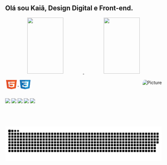 ## Olá sou Kaiã, Design Digital e Front-end.
<div align="center">
  <a href="https://github.com/kaiawerb">
  <img height="180em" width="48%" src="https://github-readme-stats.vercel.app/api?username=kaiawerb&show_icons=true&theme=dracula&include_all_commits=true&count_private=true"/>
  <img height="180em" width="48%" src="https://github-readme-stats.vercel.app/api/top-langs/?username=kaiawerb&layout=compact&langs_count=7&theme=dracula"/>
</div>
<div style="display: inline_block"><br>
  <img align="center" alt="HTML" height="30" width="40" src="https://raw.githubusercontent.com/devicons/devicon/master/icons/html5/html5-original.svg">
  <img align="center" alt="CSS" height="30" width="40" src="https://raw.githubusercontent.com/devicons/devicon/master/icons/css3/css3-original.svg">
  <img align="right" alt="Picture" height="150" style="border-radius:10%!important;" src="https://scontent-gru1-2.cdninstagram.com/v/t51.2885-19/168421557_495644164796175_1488178573221278544_n.jpg?stp=dst-jpg_s320x320&_nc_ht=scontent-gru1-2.cdninstagram.com&_nc_cat=103&_nc_ohc=4PKh-0P9yawAX_l8rAU&edm=ABfd0MgBAAAA&ccb=7-4&oh=00_AT_ZzdOcvavK_dCSANTFKGHr2aBiVvWQeBwThZrw5N2vpg&oe=62266D2F&_nc_sid=7bff83">
</div>
  
  ##
 
<div> 
  
  <a href="https://instagram.com/kwerb_" target="_blank"><img src="https://img.shields.io/badge/Instagram-E4405F?style=for-the-badge&logo=instagram&logoColor=white" target="_blank"></a>
 	<a href="https://www.twitch.tv/liloc32" target="_blank"><img src="https://img.shields.io/badge/Twitch-9146FF?style=for-the-badge&logo=twitch&logoColor=white" target="_blank"></a>
 <a href="https://discord.gg/EnNEDEHKPg" target="_blank"><img src="https://img.shields.io/badge/Discord-7289DA?style=for-the-badge&logo=discord&logoColor=white" target="_blank"></a> 
  <a href = "mailto:kaiawerb@digitalsoluc.com.br"><img src="https://img.shields.io/badge/-Gmail-%23333?style=for-the-badge&logo=gmail&logoColor=white" target="_blank"></a>
  <a href="https://www.linkedin.com/in/kaiã-werb-46312a1a8/" target="_blank"><img src="https://img.shields.io/badge/-LinkedIn-%230077B5?style=for-the-badge&logo=linkedin&logoColor=white" target="_blank"></a> 
 
  ![Snake animation](https://github.com/kaiawerb/kaiawerb/blob/output/github-contribution-grid-snake.svg)
 
</div>
